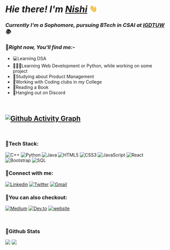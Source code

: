 # ***Hie there! I'm*** [***Nishi***](http://queenish-portfolio.netlify.app/) <img src="images/wave.gif" alt="wave" width="25"/>

### *Currently I'm a Sophomore, pursuing BTech in CSAI at [IGDTUW](igdtuw.ac.in) 📚*

### 🔸*Right now, You'll find me:-*

- 💻Learning DSA
- 👩🏻‍💻Learning Web Development or Python, while working on some project
- 💼Studying about Product Management
- 👭Working with Coding clubs in my College
- 📖Reading a Book
- 🤩Hanging out on Discord 

</br>

## [![Github Activity Graph](https://activity-graph.herokuapp.com/graph?username=queenish001&theme=cottoncandy)](https://git.io/queenish001)
</br>

### 🔹**Tech Stack:**
![C++](https://img.shields.io/badge/-C++-00599C?style=flat&logo=c)
![Python](https://img.shields.io/badge/-Python-black?style=flat&logo=Python)
![Java](https://img.shields.io/badge/-java-E34A86?style=flat&logo=java)
![HTML5](https://img.shields.io/badge/-HTML5-E34F26?style=flat&logo=html5&logoColor=white)
![CSS3](https://img.shields.io/badge/-CSS3-1572B6?style=flat&logo=css3)
![JavaScript](https://img.shields.io/badge/-JavaScript-black?style=flat&logo=javascript)
![React](https://img.shields.io/badge/-React-black?style=flat&logo=react)
![Bootstrap](https://img.shields.io/badge/-Bootstrap-563D7C?style=flat&logo=bootstrap)
![SQL](https://img.shields.io/badge/-SQL-9cf?style=flat&logo=sql)

### 🔸**Connect with me:**
[![Linkedin](https://img.shields.io/badge/-Linkedin-blue?style=flat&logo=Linkedin&logoColor=white&link=https://www.linkedin.com/in/nishi-a414541bb/)](https://www.linkedin.com/in/nishi-a414541bb/)
[![Twitter](https://img.shields.io/badge/-Twitter-blue?style=flat&logo=Twitter&logoColor=white&link=https://twitter.com/nish_kan01)](https://twitter.com/nish_kan01)
[![Gmail](https://img.shields.io/badge/-Gmail-c14438?style=flat&logo=Gmail&logoColor=white&link=mailto:nish.kan01@gmail.com)](mailto:nish.kan01@gmail.com)

### 🔹**You can also checkout:**
[![Medium](https://img.shields.io/badge/Medium-2648ff?style=flat&logo=medium&logoColor=black&color=white)](https://queenish001.github.io/)
[![Dev.to](https://img.shields.io/badge/-Nishi-03a57a?style=flat&labelColor=000000&logo=Dev.to&link=https://dev.to/queenish01)](https://dev.to/queenish01)
[![website](https://img.shields.io/badge/Portfolio-2648ff?style=flat&logo=google-chrome)](https://queenish001.github.io/)

</br>

### 🔸**Github Stats**
<p>
  <img width="48%" src="https://github-readme-stats.vercel.app/api?username=queenish001&show_icons=true&theme=radical" />
  <img width="48%" src="https://github-readme-streak-stats.herokuapp.com/?user=queenish001&theme=radical" />
</p>

<!-- <a href="https://github.com/queenish001">
  <img src="https://github-readme-stats.vercel.app/api/top-langs/?username=queenish001&theme=dark&hide_langs_below=1" />
</a> -->
 
